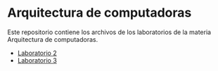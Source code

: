 # Arquitectura de computadoras   
    
Este repositorio contiene los archivos de los laboratorios de la materia Arquitectura de computadoras.  

* [Laboratorio 2](https://github.com/NNieto25/AC_00199019/tree/master/Tarea%20Laboratorio%202)
* [Laboratorio 3](https://github.com/NNieto25/AC_00199019/tree/master/Tarea%203)